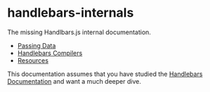 # handlebars-internals

The missing Handlbars.js internal documentation.

- [Passing Data](./docs/data.md)
- [Handlebars Compilers](./docs/compilers.md)
- [Resources](./docs/resources.md)

This documentation assumes that you have studied the [Handlebars Documentation](https://www.handlebarsjs.com) and want a much deeper dive.
